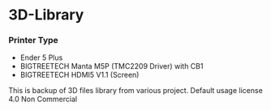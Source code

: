 # 3D-Library

### Printer Type
* Ender 5 Plus
* BIGTREETECH Manta M5P (TMC2209 Driver) with CB1
* BIGTREETECH HDMI5 V1.1 (Screen)

This is backup of 3D files library from various project. Default usage license 4.0 Non Commercial
